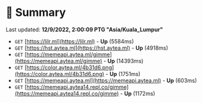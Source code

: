 # 📖 Summary
Last updated: **12/9/2022, 2:00:09 PTG "Asia/Kuala_Lumpur"**

- `GET` [https://lilr.ml](https://lilr.ml) - **Up** (5584ms)
- `GET` [https://hst.aytea.ml](https://hst.aytea.ml) - **Up** (4918ms)
- `GET` [https://memeapi.aytea.ml/gimme](https://memeapi.aytea.ml/gimme) - **Up** (14393ms)
- `GET` [https://color.aytea.ml/4b31d6.png](https://color.aytea.ml/4b31d6.png) - **Up** (1751ms)
- `GET` [https://memeapi.aytea.ml](https://memeapi.aytea.ml) - **Up** (603ms)
- `GET` [https://memeapi.aytea14.repl.co/gimme](https://memeapi.aytea14.repl.co/gimme) - **Up** (1172ms)
